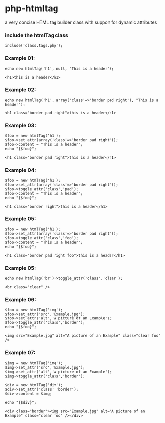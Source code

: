 # php-htmltag
a very concise HTML tag builder class with support for dynamic attributes

### include the htmlTag class
```
include('class.tags.php');
```

### Example 01:
```
echo new htmlTag('h1', null, "This is a header");
```

```
<h1>this is a header</h1>
```

### Example 02:
```
echo new htmlTag('h1', array('class'=>'border pad right'), "This is a header");
```

```
<h1 class="border pad right">this is a header</h1>
```

### Example 03:
```
$foo = new htmlTag('h1');
$foo->set_attr(array('class'=>'border pad right'));
$foo->content = "This is a header";
echo "{$foo}";
```

```
<h1 class="border pad right">this is a header</h1>
```

### Example 04:
```
$foo = new htmlTag('h1');
$foo->set_attr(array('class'=>'border pad right'));
$foo->toggle_attr('class','pad');
$foo->content = "This is a header";
echo "{$foo}";
```

```
<h1 class="border right">this is a header</h1>
```

### Example 05:
```
$foo = new htmlTag('h1');
$foo->set_attr(array('class'=>'border pad right'));
$foo->toggle_attr('class','foo');
$foo->content = "This is a header";
echo "{$foo}";
```

```
<h1 class="border pad right foo">this is a header</h1>
```

### Example 05:
```
echo new htmlTag('br')->toggle_attr('class','clear');
```

```
<br class="clear" />
```

### Example 06:
```
$foo = new htmlTag('img');
$foo->set_attr('src','Example.jpg');
$foo->set_attr('alt','A picture of an Example');
$foo->toggle_attr('class','border');
echo "{$foo}";
```

```
<img src="Example.jpg" alt="A picture of an Example" class="clear foo" />
```

### Example 07:
```
$img = new htmlTag('img');
$img->set_attr('src','Example.jpg');
$img->set_attr('alt','A picture of an Example');
$img->toggle_attr('class','border');

$div = new htmlTag('div');
$div->set_attr('class','border');
$div->content = $img;

echo "{$div}";
```

```
<div class="border"><img src="Example.jpg" alt="A picture of an Example" class="clear foo" /></div>
```



